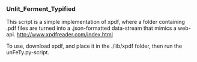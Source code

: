 ### Unlit_Ferment_Typified

This script is a simple implementation of xpdf, where a folder containing .pdf files are turned into a .json-formatted data-stream that mimics a web-api.
http://www.xpdfreader.com/index.html

To use, download xpdf, and place it in the ./lib/xpdf folder, then run the unFeTy.py-script.
